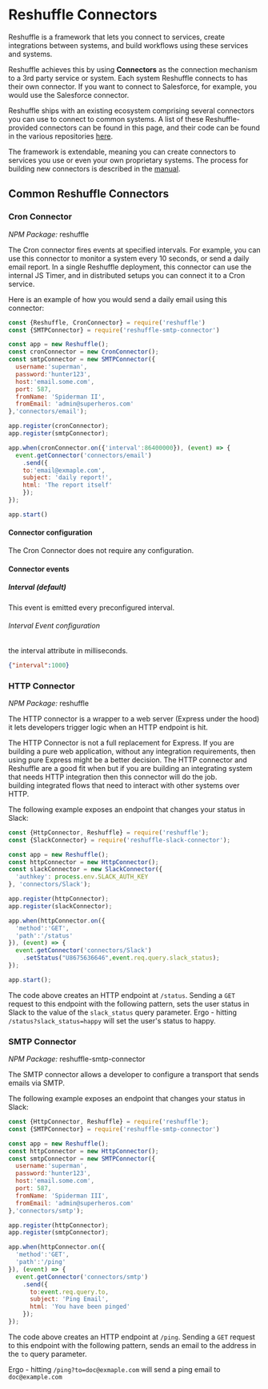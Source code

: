 # Reshuffle Connectors
Reshuffle is a framework that lets you connect to services, create integrations between systems, and build workflows using these services and systems. 

Reshuffle achieves this by using **Connectors** as the connection mechanism to a 3rd party service or system. Each system Reshuffle connects to has their own connector. If you want to connect to Salesforce, for example, you would use the Salesforce connector.

Reshuffle ships with an existing ecosystem comprising several connectors you can use to connect to common systems. A list of these Reshuffle-provided connectors can be found in this page, and their code can be found in the various repositories [here](https://github.com/reshufflehq/).  

The framework is extendable, meaning you can create connectors to services you use or even your own proprietary systems. 
The process for building new connectors is described in the [manual]("./buidling-connectors.md"). 

## Common Reshuffle Connectors

### Cron Connector
*NPM Package:*  reshuffle

The Cron connector fires events at specified intervals. 
For example, you can use this connector to monitor a system every 10 seconds, or send a daily email report. 
In a single Reshuffle deployment, this connector can use the internal JS Timer, and in distributed setups you can connect it to a Cron service.

Here is an example of how you would send a daily email using this connector:
```js
const {Reshuffle, CronConnector} = require('reshuffle')
const {SMTPConnector} = require('reshuffle-smtp-connector')

const app = new Reshuffle();
const cronConnector = new CronConnector();
const smtpConnector = new SMTPConnector({
  username:'superman',
  password:'hunter123',
  host:'email.some.com',
  port: 587,
  fromName: 'Spiderman II',
  fromEmail: 'admin@superheros.com'
},'connectors/email');

app.register(cronConnector);
app.register(smtpConnector);

app.when(cronConnector.on({'interval':86400000}), (event) => {
  event.getConnector('connectors/email')
    .send({
    to:'email@exmaple.com',
    subject: 'daily report!',
    html: 'The report itself'
    });
});

app.start()
```

#### Connector configuration
The Cron Connector does not require any configuration. 

#### Connector events
##### Interval (default)
This event is emitted every preconfigured interval.
###### Interval Event configuration 
the interval attribute in milliseconds.
```json
{"interval":1000}
```


### HTTP Connector
*NPM Package:*  reshuffle

The HTTP connector is a wrapper to a web server (Express under the hood) it lets developers trigger logic when an HTTP endpoint is hit. 

The HTTP Connector is not a full replacement for Express. If you are building a pure web application, 
without any integration requirements, then using pure Express might be a better decision. The HTTP connector and Reshuffle are a good fit when  but if you are building an integrating system that needs HTTP integration then this connector will do the job.  
building integrated flows that need to interact with other systems over HTTP.

The following example exposes an endpoint that changes your status in Slack:
```js
const {HttpConnector, Reshuffle} = require('reshuffle');
const {SlackConnector} = require('reshuffle-slack-connector'); 

const app = new Reshuffle();
const httpConnector = new HttpConnector();
const slackConnector = new SlackConnector({
  'authkey': process.env.SLACK_AUTH_KEY
}, 'connectors/Slack');

app.register(httpConnector);
app.register(slackConnector);

app.when(httpConnector.on({
  'method':'GET',
  'path':'/status'
}), (event) => {
  event.getConnector('connectors/Slack')
    .setStatus("U8675636646",event.req.query.slack_status); 
});

app.start();
```
The code above creates an HTTP endpoint at `/status`. Sending a `GET` request to this endpoint with the following pattern, sets the 
user status in Slack to the value of the `slack_status` query parameter.
Ergo - hitting `/status?slack_status=happy` will set the user's status to happy.

### SMTP Connector
*NPM Package:*  reshuffle-smtp-connector

The SMTP connector allows a developer to configure a transport that sends emails via SMTP.

The following example exposes an endpoint that changes your status in Slack:
```js
const {HttpConnector, Reshuffle} = require('reshuffle');
const {SMTPConnector} = require('reshuffle-smtp-connector')

const app = new Reshuffle();
const httpConnector = new HttpConnector();
const smtpConnector = new SMTPConnector({
  username:'superman',
  password:'hunter123',
  host:'email.some.com',
  port: 587,
  fromName: 'Spiderman III',
  fromEmail: 'admin@superheros.com'
},'connectors/smtp');

app.register(httpConnector);
app.register(smtpConnector);

app.when(httpConnector.on({
  'method':'GET',
  'path':'/ping'
}), (event) => {
  event.getConnector('connectors/smtp')
    .send({
      to:event.req.query.to,
      subject: 'Ping Email',
      html: 'You have been pinged'
    }); 
});
```
The code above creates an HTTP endpoint at `/ping`. Sending a `GET` request to this endpoint with the following pattern, 
sends an email to the address in the `to` query parameter.

Ergo - hitting `/ping?to=doc@exmaple.com` will send a ping email to `doc@example.com`

